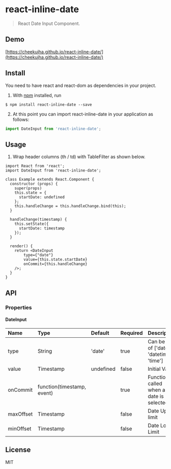 # react-inline-date

> React Date Input Component.

## Demo

[https://cheekujha.github.io/react-inline-date/](https://cheekujha.github.io/react-inline-date/)

## Install
You need to have react and react-dom as dependencies in your project.

1. With [npm](https://npmjs.org/) installed, run

```
$ npm install react-inline-date --save
```

2. At this point you can import react-inline-date in your application as follows:

```js
import DateInput from 'react-inline-date';

```

## Usage

1. Wrap header columns (th / td) with TableFilter as shown below.
```
import React from 'react';
import DateInput from 'react-inline-date';

class Example extends React.Component {
  constructor (props) {
    super(props)
    this.state = {
      startDate: undefined
    };
    this.handleChange = this.handleChange.bind(this);
  }

  handleChange(timestamp) {
    this.setState({
      startDate: timestamp
    });
  }

  render() {
    return <DateInput
        type={"date"}
        value={this.state.startDate}
        onCommit={this.handleChange}
    />;
  }
}
```
## API

### Properties

#### DateInput

Name | Type | Default | Required | Description 
:--- | :--- | :------ | :------- | :----------
type | String | 'date' | true | Can be one of ['date', 'datetime', 'time']
value | Timestamp | undefined | false | Initial Value
onCommit | function(timestamp, event) | | true | Function called when a date is selected
maxOffset | Timestamp | | false | Date Upper limit
minOffset | Timestamp | | false | Date Lower Limit

## License

MIT

